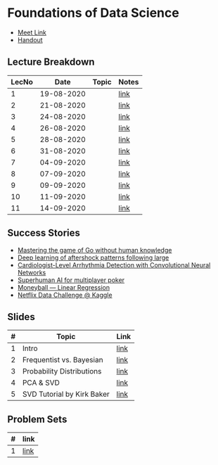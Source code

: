 # Foundations of Data Science

- [Meet Link](https://meet.google.com/eef-miga-dqq)
- [Handout](https://drive.google.com/file/d/1S2V6ZLp9AhxSujuxOT9Iy23M0pB0pmpY/view?usp=sharing)

## Lecture Breakdown

| LecNo | Date       | Topic | Notes                         |
| ----- | ---------- | ----- | ----------------------------- |
| 1     | 19-08-2020 |       | [link](Lec1Aug19/README.md)   |
| 2     | 21-08-2020 |       | [link](Lec2Aug21/README.md)   |
| 3     | 24-08-2020 |       | [link](Lec3Aug24/README.md)   |
| 4     | 26-08-2020 |       | [link](Lec4Aug26/README.md)   |
| 5     | 28-08-2020 |       | [link](Lec5Aug28/README.md)   |
| 6     | 31-08-2020 |       | [link](Lec6Aug31/README.md)   |
| 7     | 04-09-2020 |       | [link](Lec7Sept4/README.md)   |
| 8     | 07-09-2020 |       | [link](Lec8Sept7/README.md)   |
| 9     | 09-09-2020 |       | [link](Lec9Sept9/README.md)   |
| 10    | 11-09-2020 |       | [link](Lec10Sept11/README.md) |
| 11    | 14-09-2020 |       | [link](Lec11Sept14/README.md) |

## Success Stories

- [Mastering the game of Go without human knowledge](https://drive.google.com/file/d/1HC-B80ygFd_3q1alfYCxFBu5HyGC3psA/view?usp=sharing)
- [Deep learning of aftershock patterns following large](https://drive.google.com/file/d/1n_Z7nSuL3Rv22_rSFI97ixNEZ9lWSHua/view?usp=sharing)
- [Cardiologist-Level Arrhythmia Detection with Convolutional Neural Networks](https://drive.google.com/file/d/1e75WGNrCKNYhEJj3MV9DjwcoIXbFnLeT/view?usp=sharing)
- [Superhuman AI for multiplayer poker](https://drive.google.com/file/d/1VjPHqdEQV-_DCb4dWB71E-enOsQSo0yu/view?usp=sharing)
- [Moneyball — Linear Regression](https://towardsdatascience.com/moneyball-linear-regression-76034259af5e)
- [Netflix Data Challenge @ Kaggle](https://www.kaggle.com/netflix-inc/netflix-prize-data)

## Slides

| #   | Topic                      | Link                                                                                       |
| --- | -------------------------- | ------------------------------------------------------------------------------------------ |
| 1   | Intro                      | [link](https://drive.google.com/file/d/1Qep3akfm2axIXuuiIX4FIaabmJcBysUc/view?usp=sharing) |
| 2   | Frequentist vs. Bayesian   | [link](https://drive.google.com/file/d/1EGsYrezPeHgts0ZH8lx33bVDCDsAiLm5/view?usp=sharing) |
| 3   | Probability Distributions  | [link](https://drive.google.com/file/d/1W3CAO-SJWrfzlfcT-Vv2WIs9sCt04HLw/view?usp=sharing) |
| 4   | PCA & SVD                  | [link](https://drive.google.com/file/d/1rG50mKOgdhcgVcaBZ7SLQCV6DQSN892R/view?usp=sharing) |
| 5   | SVD Tutorial by Kirk Baker | [link](https://drive.google.com/file/d/176vtxbKl7KEz_LcrlYx41pGZKnA8Q2d9/view?usp=sharing) |

## Problem Sets

| #   | link                                                                                       |
| --- | ------------------------------------------------------------------------------------------ |
| 1   | [link](https://drive.google.com/file/d/14T5O5Tqqs7xHG4ILpLcfvdQ3Fr6y2Uc4/view?usp=sharing) |
